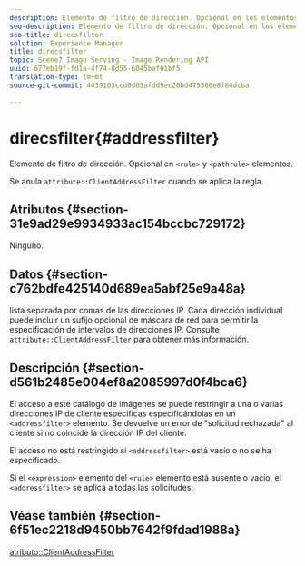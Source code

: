 ```yaml
---
description: Elemento de filtro de dirección. Opcional en los elementos <rule> y <pathrule>.
seo-description: Elemento de filtro de dirección. Opcional en los elementos <rule> y <pathrule>.
seo-title: direcsfilter
solution: Experience Manager
title: direcsfilter
topic: Scene7 Image Serving - Image Rendering API
uuid: 677eb19f-fd1a-4f74-8d55-6045baf01bf5
translation-type: tm+mt
source-git-commit: 4439103ccd0d63afdd9ec20bd475560e8f84dcba

---
```



# direcsfilter{#addressfilter}

Elemento de filtro de dirección. Opcional en `<rule>` y `<pathrule>` elementos.

Se anula `attribute::ClientAddressFilter` cuando se aplica la regla.

## Atributos {#section-31e9ad29e9934933ac154bccbc729172}

Ninguno.

## Datos {#section-c762bdfe425140d689ea5abf25e9a48a}

lista separada por comas de las direcciones IP. Cada dirección individual puede incluir un sufijo opcional de máscara de red para permitir la especificación de intervalos de direcciones IP. Consulte `attribute::ClientAddressFilter` para obtener más información.

## Descripción {#section-d561b2485e004ef8a2085997d0f4bca6}

El acceso a este catálogo de imágenes se puede restringir a una o varias direcciones IP de cliente específicas especificándolas en un `<addressfilter>` elemento. Se devuelve un error de &quot;solicitud rechazada&quot; al cliente si no coincide la dirección IP del cliente.

El acceso no está restringido si `<addressfilter>` está vacío o no se ha especificado.

Si el `<expression>` elemento del `<rule>` elemento está ausente o vacío, el `<addressfilter>` se aplica a todas las solicitudes.

## Véase también {#section-6f51ec2218d9450bb7642f9fdad1988a}

[atributo::ClientAddressFilter](../../../../../is-api/image-catalog/image-serving-api-ref/c-image-catalog-reference/c-attributes-reference/r-clientaddressfilter.md#reference-7000c1f77b134462a1f06b733f29ba68)
